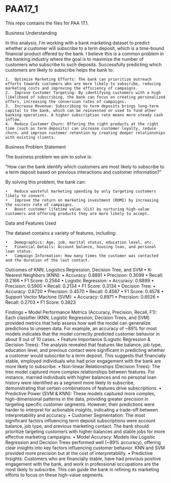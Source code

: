 # PAA17_1
This repo contains the files for PAA 17.1. 


Business Understanding

In this analysis, I'm working with a bank marketing dataset to predict whether a customer will subscribe to a term deposit, which is a time-bound financial product offered by the bank. I believe this is a common problem in the banking industry where the goal is to maximize the number of customers who subscribe to such deposits. Successfully predicting which customers are likely to subscribe helps the bank to:

	1.	Optimize Marketing Efforts: The bank can prioritize outreach efforts towards customers who are more likely to subscribe, reducing marketing costs and improving the efficiency of campaigns.
	2.	Improve Customer Targeting: By identifying customers with a high likelihood of subscribing, the bank can focus on creating personalized offers, increasing the conversion rates of campaigns.
	3.	Increase Revenue: Subscribing to term deposits brings long-term capital to the bank, which can be reinvested or used to fund other banking operations. A higher subscription rate means more steady cash inflow.
	4.	Reduce Customer Churn: Offering the right products at the right time (such as term deposits) can increase customer loyalty, reduce churn, and improve customer retention by creating deeper relationships with existing clients.

Business Problem Statement

The business problem we aim to solve is:

“How can the bank identify which customers are most likely to subscribe to a term deposit based on previous interactions and customer information?”

By solving this problem, the bank can:

	•	Reduce wasteful marketing spending by only targeting customers likely to convert.
	•	Improve the return on marketing investment (ROMI) by increasing the success rate of campaigns.
	•	Boost customer lifetime value (CLV) by nurturing high-value customers and offering products they are more likely to accept.


Data and Features Used

The dataset contains a variety of features, including:

	•	Demographics: Age, job, marital status, education level, etc.
	•	Financial Details: Account balance, housing loan, and personal loan status.
	•	Campaign Information: How many times the customer was contacted and the duration of the last contact.


Outcomes of KNN, Logistics Regression, Decision Tree, and SVM
	•	K-Nearest Neighbors (KNN):
  	•	Accuracy: 0.8891
  	•	Precision: 0.3099
  	•	Recall: 0.2166
  	•	F1 Score: 0.2564
	•	Logistic Regression:
  	•	Accuracy: 0.8899
  	•	Precision: 0.5900
  	•	Recall: 0.2134
  	•	F1 Score: 0.3134
	•	Decision Tree:
  	•	Accuracy: 0.8720
  	•	Precision: 0.4570
  	•	Recall: 0.4587
  	•	F1 Score: 0.4578
	•	Support Vector Machine (SVM):
  	•	Accuracy: 0.8971
  	•	Precision: 0.6526
  	•	Recall: 0.2703
  	•	F1 Score: 0.3823


Findings
	•	Model Performance Metrics (Accuracy, Precision, Recall, F1): Each classifier (KNN, Logistic Regression, Decision Trees, and SVM) provided metrics that help assess how well the model can generalize predictions to unseen data. For example, an accuracy of ~89% for most models indicates that the model correctly predicted customer behavior in about 9 out of 10 cases.
	•	Feature Importance (Logistic Regression & Decision Trees): The analysis revealed that features like balance, job type, education level, and previous contact were significant in predicting whether a customer would subscribe to a term deposit. This suggests that financially stable, employed individuals who had prior engagement with the bank are more likely to subscribe.
	•	Non-linear Relationships (Decision Trees): The tree model captured more complex relationships between features. For instance, married individuals with higher balances and no personal loan history were identified as a segment more likely to subscribe, demonstrating that certain combinations of features drive subscriptions.
	•	Predictive Power (SVM & KNN): These models captured more complex, high-dimensional patterns in the data, providing greater precision in targeting specific customer segments. However, their predictions were harder to interpret for actionable insights, indicating a trade-off between interpretability and accuracy.
	•	Customer Segmentation: The most significant factors influencing term deposit subscriptions were account balance, job type, and previous marketing contact. The bank should prioritize targeting customers with higher balances and stable jobs for more effective marketing campaigns.
	•	Model Accuracy: Models like Logistic Regression and Decision Trees performed well (~89% accuracy), offering clear insights into key factors influencing customer behavior. KNN and SVM provided more precision but at the cost of interpretability.
	•	Predictive Insights: Customers who are financially stable, have had previous positive engagement with the bank, and work in professional occupations are the most likely to subscribe. This can guide the bank in refining its marketing efforts to focus on these high-value segments.

